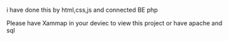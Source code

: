 i have done this by html,css,js and connected BE php 

 Please have Xammap in your deviec to view this project or have apache and sql 
